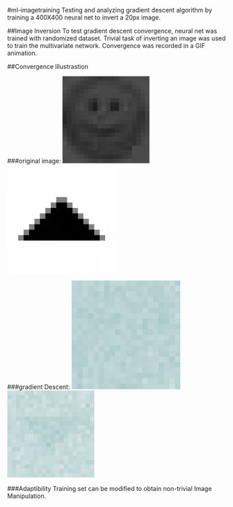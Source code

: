 #ml-imagetraining
Testing and analyzing gradient descent algorithm by training a 400X400 neural net to invert a 20px image.

##Image Inversion
To test gradient descent convergence, neural net was trained with randomized dataset.
Trivial task of inverting an image was used to train the multivariate network. Convergence was recorded in a GIF animation.

##Convergence illustrastion

###original image:
![Alt text](/./TestImages/smiley.jpg?raw=true "smiley") ![Alt text](/./TestImages/arrowOriginal.jpg?raw=true "arrow")

###gradient Descent:
![Alt text](/./OutputGIFs/smileyTest.gif?raw=true "smiley") ![Alt text](/./OutputGIFs/arrowTest.gif?raw=true "smiley")

###Adaptibility
Training set can be modified to obtain non-trivial Image Manipulation.
